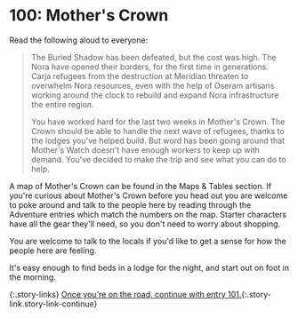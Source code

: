 # 100: Mother's Crown

Read the following aloud to everyone:

> The Buried Shadow has been defeated, but the cost was high.
> The Nora have opened their borders, for the first time in generations.
> Carja refugees from the destruction at Meridian threaten to overwhelm Nora resources, even with the help of Oseram artisans working around the clock to rebuild and expand Nora infrastructure the entire region.
>
> You have worked hard for the last two weeks in Mother's Crown.
> The Crown should be able to handle the next wave of refugees, thanks to the lodges you've helped build.
> But word has been going around that Mother's Watch doesn't have enough workers to keep up with demand.
> You've decided to make the trip and see what you can do to help.

A map of Mother's Crown can be found in the Maps & Tables section.
If you're curious about Mother's Crown before you head out you are welcome to poke around and talk to the people here by reading through the Adventure entries which match the numbers on the map.
Starter characters have all the gear they'll need, so you don't need to worry about shopping.

You are welcome to talk to the locals if you'd like to get a sense for how the people here are feeling.

It's easy enough to find beds in a lodge for the night, and start out on foot in the morning.

{:.story-links}
[Once you're on the road, continue with entry 101.](101-road-to-mothers-watch.md){:.story-link.story-link-continue}
